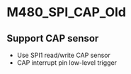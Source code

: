 # M480_SPI_CAP_Old

## Support CAP sensor
- Use SPI1 read/write CAP sensor
- CAP interrupt pin low-level trigger